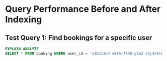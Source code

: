 # Query Performance Before and After Indexing

## Test Query 1: Find bookings for a specific user
```sql
EXPLAIN ANALYZE 
SELECT * FROM booking WHERE user_id = 'a1b2c3d4-e5f6-7890-g1h2-i3j4k5l6m7n8';